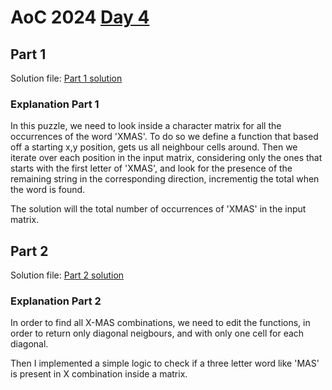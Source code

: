 # AoC 2024 [Day 4](https://adventofcode.com/2024/day/4)

## Part 1

Solution file: [Part 1 solution](day4_p1.py)

### Explanation Part 1

In this puzzle, we need to look inside a character matrix for all the occurrences of the word 'XMAS'.
To do so we define a function that based off a starting x,y position, gets us all neighbour cells around.
Then we iterate over each position in the input matrix, considering only the ones that starts with the first letter of 'XMAS',
and look for the presence of the remaining string in the corresponding direction, incrementig the total when the word is found.

The solution will the total number of occurrences of 'XMAS' in the input matrix.

## Part 2

Solution file: [Part 2 solution](day4_p2.py)

### Explanation Part 2

In order to find all X-MAS combinations, we need to edit the functions, in order to return only diagonal neigbours, and with only one cell for each diagonal.

Then I implemented a simple logic to check if a three letter word like 'MAS' is present in X combination inside a matrix.
